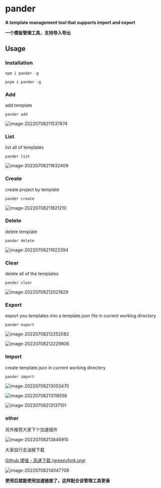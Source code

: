 # pander



**A template management tool that supports import and export**

**一个模板管理工具，支持导入导出**



## Usage



### Installation

```
npm i pander -g
```

```
pnpm i pander -g
```



### Add

add template

```
pander add
```

![image-20220708211537874](https://s2.loli.net/2022/07/08/oD5j8ywafzdW7xe.png)



### List

list all of templates

```
pander list
```

![image-20220708211632409](https://s2.loli.net/2022/07/08/MWAozKkOSf9LJi2.png)



### Create

create project by template

```
pander create
```

![image-20220708211821210](https://s2.loli.net/2022/07/08/BcOzqWpXJxk5hVD.png)



### Delete

delete template

```
pander delete
```

![image-20220708211922394](https://s2.loli.net/2022/07/08/a2tg7ApjRZbmW4F.png)



### Clear

delete all of the templates

```
pander clear
```

![image-20220708212021629](https://s2.loli.net/2022/07/08/miTh9z1bkFpLAH8.png)



### Export

export you templates into a template.json file in current working directory

```
pander export
```

![image-20220708212252082](https://s2.loli.net/2022/07/08/KNl98krBzgiH2Y4.png)

![image-20220708212229806](https://s2.loli.net/2022/07/08/e9aPJpY2mf6lc5A.png)



### Import

create template.json in current working directory

```
pander import
```

![image-20220708213053470](https://s2.loli.net/2022/07/08/HFMsQKmRw3BALpW.png)

![image-20220708213118556](https://s2.loli.net/2022/07/08/p7KPmDLhUO3y1tB.png)

![image-20220708213137101](https://s2.loli.net/2022/07/08/khVm65wPQOJfGgl.png)



### other

另外推荐大家下个加速插件

![image-20220708213846910](https://s2.loli.net/2022/07/08/38sKCSDAF5LHhwi.png)

大家自行去油猴下载

[Github 增强 - 高速下载 (greasyfork.org)](https://greasyfork.org/zh-CN/scripts/412245-github-增强-高速下载)

![image-20220708214047708](https://s2.loli.net/2022/07/08/h2omFWybxICiXt1.png)

**使用后就能使用加速链接了，这样配合该管理工具更香**